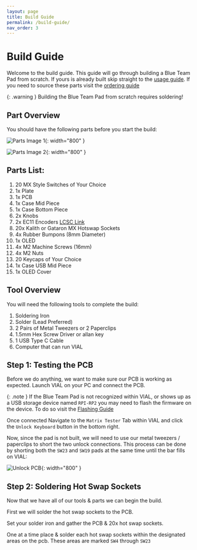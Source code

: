 ```yaml
---
layout: page
title: Build Guide
permalink: /build-guide/
nav_order: 3
---
```

# Build Guide

Welcome to the build guide. This guide will go through building a Blue Team Pad from scratch. If yours is already built skip straight to the [usage guide](/blue-team-pad-docs/usage-guide/). If you need to source these parts visit the [ordering guide](/blue-team-pad-docs/ordering-guide/)

{: .warning }
Building the Blue Team Pad from scratch requires soldering!

## Part Overview

You should have the following parts before you start the build:

![Parts Image 1](/blue-team-pad-docs/images/part-overview-1.png){: width="800" }

![Parts Image 2](/blue-team-pad-docs/images/part-overview-2.png){: width="800" }

## Parts List:


1. 20 MX Style Switches of Your Choice
2. 1x Plate
3. 1x PCB
4. 1x Case Mid Piece
5. 1x Case Bottom Piece
6. 2x Knobs
7. 2x EC11 Encoders [LCSC Link](https://www.lcsc.com/product-detail/Rotary-Encoders_ALPSALPINE-EC11E18244A5_C255515.html)
8. 20x Kalith or Gataron MX Hotswap Sockets
9. 4x Rubber Bumpons (8mm Diameter)
10. 1x OLED
11. 4x M2 Machine Screws (16mm)
12. 4x M2 Nuts
13. 20 Keycaps of Your Choice
14. 1x Case USB Mid Piece
15. 1x OLED Cover


## Tool Overview

You will need the following tools to complete the build:

1. Soldering Iron
2. Solder (Lead Preferred)
3. 2 Pairs of Metal Tweezers or 2 Paperclips
4. 1.5mm Hex Screw Driver or allan key
5. 1 USB Type C Cable
6. Computer that can run VIAL

## Step 1: Testing the PCB

Before we do anything, we want to make sure our PCB is working as expected. Launch VIAL on your PC and connect the PCB.

{: .note }
If the Blue Team Pad is not recognized within VIAL, or shows up as a USB storage device named `RPI-RP2` you may need to flash the firmware on the device. To do so visit the [Flashing Guide](/blue-team-pad-docs/usage-guide/download-&-flash-firmware/)

Once connected Navigate to the `Matrix Tester` Tab within VIAL and click the `Unlock Keyboard` button in the bottom right.

Now, since the pad is not built, we will need to use our metal tweezers / paperclips to short the two unlock connections. This process can be done by shorting both the `SW23` and `SW19` pads at the same time until the bar fills on VIAL:

![Unlock PCB](/blue-team-pad-docs/images/unlock-pcb.jpeg){: width="800" }



## Step 2: Soldering Hot Swap Sockets

Now that we have all of our tools & parts we can begin the build.

First we will solder the hot swap sockets to the PCB.

Set your solder iron and gather the PCB & 20x hot swap sockets.

One at a time place & solder each hot swap sockets within the designated areas on the pcb. These areas are marked `SW4` through `SW23`